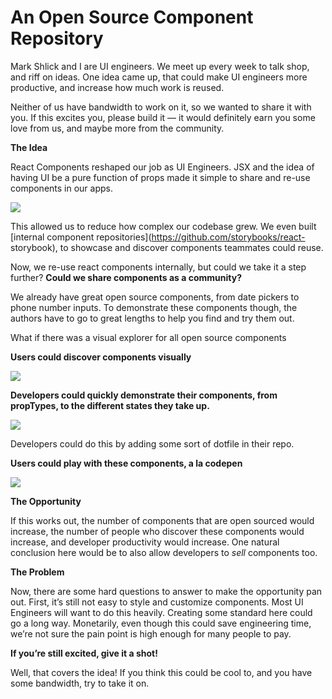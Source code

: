 # An Open Source Component Repository


Mark Shlick and I are UI engineers. We meet up every week to talk shop, and
riff on ideas. One idea came up, that could make UI engineers more productive,
and increase how much work is reused.

Neither of us have bandwidth to work on it, so we wanted to share it with you.
If this excites you, please build it — it would definitely earn you some love
from us, and maybe more from the community.

 **The Idea**

React Components reshaped our job as UI Engineers. JSX and the idea of having
UI be a pure function of props made it simple to share and re-use components
in our apps.

![](https://stopa.io/api/image/aHR0cHM6Ly9naXRodWIuY29tL3N0b3BhY2hrYS9zdG9wYWJsb2cvYmxvYi9tYXN0ZXIvaW1nLzcwNC8wKnB3eVNKZ1Y4ckdxT0libDIuP3Jhdz10cnVl)

This allowed us to reduce how complex our codebase grew. We even built
[internal component repositories](https://github.com/storybooks/react-
storybook), to showcase and discover components teammates could reuse.

Now, we re-use react components internally, but could we take it a step
further? **Could we share components as a community?**

We already have great open source components, from date pickers to phone
number inputs. To demonstrate these components though, the authors have to go
to great lengths to help you find and try them out.

What if there was a visual explorer for all open source components

 **Users could discover components visually**

![](https://stopa.io/api/image/aHR0cHM6Ly9naXRodWIuY29tL3N0b3BhY2hrYS9zdG9wYWJsb2cvYmxvYi9tYXN0ZXIvaW1nLzcwNC8wKnZpVzJFZ2hIamZLalI5S28uP3Jhdz10cnVl)

 **Developers could quickly demonstrate their components, from propTypes, to
the different states they take up.**

![](https://stopa.io/api/image/aHR0cHM6Ly9naXRodWIuY29tL3N0b3BhY2hrYS9zdG9wYWJsb2cvYmxvYi9tYXN0ZXIvaW1nLzcwNC8wKk53ZkJTV0ZkVmtVblo0cnYuP3Jhdz10cnVl)

Developers could do this by adding some sort of dotfile in their repo.

 **Users could play with these components, a la codepen**

![](https://stopa.io/api/image/aHR0cHM6Ly9naXRodWIuY29tL3N0b3BhY2hrYS9zdG9wYWJsb2cvYmxvYi9tYXN0ZXIvaW1nLzcwNC8wKlBJZno3T1dNbmZHajF2d2guP3Jhdz10cnVl)

 **The Opportunity**

If this works out, the number of components that are open sourced would
increase, the number of people who discover these components would increase,
and developer productivity would increase. One natural conclusion here would
be to also allow developers to _sell_ components too.

 **The Problem**

Now, there are some hard questions to answer to make the opportunity pan out.
First, it’s still not easy to style and customize components. Most UI
Engineers will want to do this heavily. Creating some standard here could go a
long way. Monetarily, even though this could save engineering time, we’re not
sure the pain point is high enough for many people to pay.

 **If you’re still excited, give it a shot!**

Well, that covers the idea! If you think this could be cool to, and you have
some bandwidth, try to take it on.

